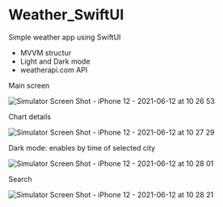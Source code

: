 # Weather_SwiftUI
Simple weather app using SwiftUI
  - MVVM structur
  - Light and Dark mode
  - weatherapi.com API

Main screen

![Simulator Screen Shot - iPhone 12 - 2021-06-12 at 10 26 53](https://user-images.githubusercontent.com/46951267/121766688-218faa00-cb69-11eb-9231-3857e2cc3c62.png)

Chart details

![Simulator Screen Shot - iPhone 12 - 2021-06-12 at 10 27 29](https://user-images.githubusercontent.com/46951267/121766729-69aecc80-cb69-11eb-8452-2c1c0eb0ca89.png)

Dark mode: enables by time of selected city

![Simulator Screen Shot - iPhone 12 - 2021-06-12 at 10 28 01](https://user-images.githubusercontent.com/46951267/121766752-8814c800-cb69-11eb-93ba-d0828113957d.png)

Search

![Simulator Screen Shot - iPhone 12 - 2021-06-12 at 10 28 21](https://user-images.githubusercontent.com/46951267/121766778-9e228880-cb69-11eb-83f2-d38e9b9058a9.png)
